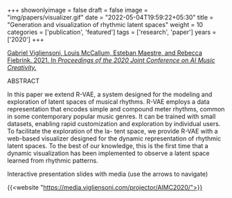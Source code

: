 +++
showonlyimage = false
draft = false
image = "img/papers/visualizer.gif"
date = "2022-05-04T19:59:22+05:30"
title = "Generation and visualization of rhythmic latent spaces"
weight = 10
categories = ['publication', 'featured']
tags = ['research', 'paper']
years = ['2020']
+++



<!--more-->

[Gabriel Vigliensoni, Louis McCallum, Esteban Maestre, and Rebecca Fiebrink. 2021. In _Proceedings of the 2020 Joint Conference on AI Music Creativity._](https://doi.org/10.5281/zenodo.4285422)

ABSTRACT

In this paper we extend R-VAE, a system designed for the modeling and exploration of latent spaces of musical rhythms. R-VAE employs a data representation that encodes simple and compound meter rhythms, common in some contemporary popular music genres. It can be trained with small datasets, enabling rapid customization and exploration by individual users. To facilitate the exploration of the la- tent space, we provide R-VAE with a web-based visualizer designed for the dynamic representation of rhythmic latent spaces. To the best of our knowledge, this is the first time that a dynamic visualization has been implemented to observe a latent space learned from rhythmic patterns.

Interactive presentation slides with media (use the arrows to navigate)

{{<website "https://media.vigliensoni.com/projector/AIMC2020/">}}